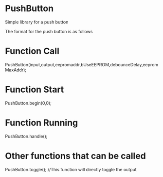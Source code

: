 # PushButton
Simple library for a push button

The format for the push button is as follows

# Function Call
PushButton(input,output,eepromaddr,bUseEEPROM,debounceDelay,eepromMaxAddr);

# Function Start
PushButton.begin(0,0);

# Function Running
PushButton.handle();

# Other functions that can be called
PushButton.toggle(); //This function will directly toggle the output
